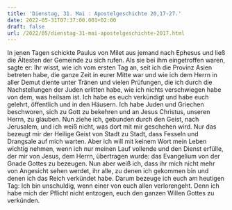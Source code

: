 ```yaml
---
title: 'Dienstag, 31. Mai : Apostelgeschichte 20,17-27.'
date: 2022-05-31T07:37:00.001+02:00
draft: false
url: /2022/05/dienstag-31-mai-apostelgeschichte-2017.html
---
```


In jenen Tagen schickte Paulus von Milet aus jemand nach Ephesus und ließ die Ältesten der Gemeinde zu sich rufen. Als sie bei ihm eingetroffen waren, sagte er: Ihr wisst, wie ich vom ersten Tag an, seit ich die Provinz Asien betreten habe, die ganze Zeit in eurer Mitte war und wie ich dem Herrn in aller Demut diente unter Tränen und vielen Prüfungen, die ich durch die Nachstellungen der Juden erlitten habe, wie ich nichts verschwiegen habe von dem, was heilsam ist. Ich habe es euch verkündigt und habe euch gelehrt, öffentlich und in den Häusern. Ich habe Juden und Griechen beschworen, sich zu Gott zu bekehren und an Jesus Christus, unseren Herrn, zu glauben. Nun ziehe ich, gebunden durch den Geist, nach Jerusalem, und ich weiß nicht, was dort mit mir geschehen wird. Nur das bezeugt mir der Heilige Geist von Stadt zu Stadt, dass Fesseln und Drangsale auf mich warten. Aber ich will mit keinem Wort mein Leben wichtig nehmen, wenn ich nur meinen Lauf vollende und den Dienst erfülle, der mir von Jesus, dem Herrn, übertragen wurde: das Evangelium von der Gnade Gottes zu bezeugen. Nun aber weiß ich, dass ihr mich nicht mehr von Angesicht sehen werdet, ihr alle, zu denen ich gekommen bin und denen ich das Reich verkündet habe. Darum bezeuge ich euch am heutigen Tag: Ich bin unschuldig, wenn einer von euch allen verlorengeht. Denn ich habe mich der Pflicht nicht entzogen, euch den ganzen Willen Gottes zu verkünden.